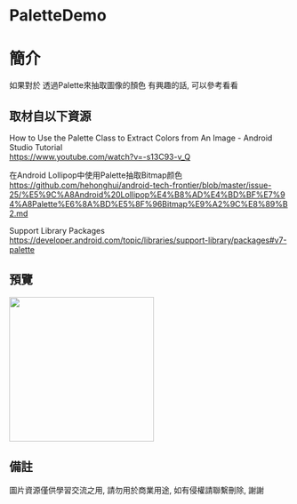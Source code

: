 # PaletteDemo

簡介
==================================
如果對於 透過Palette來抽取圖像的顏色 有興趣的話, 可以參考看看                                   

取材自以下資源
--------
How to Use the Palette Class to Extract Colors from An Image - Android Studio Tutorial                                
https://www.youtube.com/watch?v=-s13C93-v_Q

在Android Lollipop中使用Palette抽取Bitmap颜色                                 
https://github.com/hehonghui/android-tech-frontier/blob/master/issue-25/%E5%9C%A8Android%20Lollipop%E4%B8%AD%E4%BD%BF%E7%94%A8Palette%E6%8A%BD%E5%8F%96Bitmap%E9%A2%9C%E8%89%B2.md

Support Library Packages
https://developer.android.com/topic/libraries/support-library/packages#v7-palette
                          
預覽
--------
<p align="left">
  <img src="https://i.imgur.com/ED6qvls.png" width="260"/>
</p> 

備註
--------
圖片資源僅供學習交流之用, 請勿用於商業用途, 如有侵權請聯繫刪除, 謝謝
